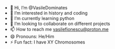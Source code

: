 - 👋 Hi, I’m @VasileDominates
- 👀 I’m interested in history and coding
- 🌱 I’m currently learning python
- 💞️ I’m looking to collaborate on different projects
- 📫 How to reach me vasilefionescu@proton.me
- 😄 Pronouns: He/Him
- ⚡ Fun fact: I have XY Chromosomes

<!---
VasileDominates/VasileDominates is a ✨ special ✨ repository because its `README.md` (this file) appears on your GitHub profile.
You can click the Preview link to take a look at your changes.
--->
